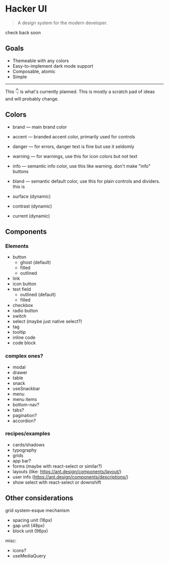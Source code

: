 # Hacker UI

> A design system for the modern developer.

check back soon

## Goals

- Themeable with any colors
- Easy-to-implement dark mode support
- Composable, atomic
- Simple

---

This 👇 is what's currently planned. This is mostly a scratch pad of ideas and will probably change.

## Colors

- brand — main brand color
- accent — branded accent color, primarily used for controls
- danger — for errors, danger text is fine but use it seldomly
- warning — for warnings, use this for icon colors but not text
- info — semantic info color, use this like warning. don't make "info" buttons
- bland — semantic default color, use this for plain controls and dividers. this is

- surface (dynamic)
- contrast (dynamic)

- current (dynamic)

## Components

### Elements

- button
  - ghost (default)
  - filled
  - outlined
- link
- icon button
- text field
  - outlined (default)
  - filled
- checkbox
- radio button
- switch
- select (maybe just native select?)
- tag
- tooltip
- inline code
- code block

### complex ones?

- modal
- drawer
- table
- snack
- useSnackbar
- menu
- menu items
- bottom-nav?
- tabs?
- pagination?
- accordion?

### recipes/examples

- cards/shadows
- typography
- grids
- app bar?
- forms (maybe with react-select or similar?)
- layouts (like: https://ant.design/components/layout/)
- user info (https://ant.design/components/descriptions/)
- show select with react-select or downshift

## Other considerations

grid system-esque mechanism

- spacing unit (16px)
- gap unit (48px)
- block unit (96px)

misc:

- icons?
- useMediaQuery
